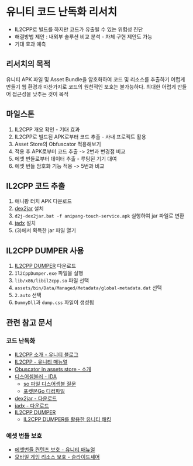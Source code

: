 # 유니티 코드 난독화 리서치

- IL2CPP로 빌드를 하지만 코드가 유출될 수 있는 위험성 진단
- 해결방법 제안 : 내외부 솔루션 비교 분석 - 자체 구현 제안도 가능
- 기대 효과 예측

## 리서치의 목적

유니티 APK 파일 및 Asset Bundle을 암호화하여 코드 및 리소스를 추출하기 어렵게 만들기
웹 환경과 마찬가지로 코드의 원천적인 보호는 불가능하다.
최대한 어렵게 만들어 접근성을 낮추는 것이 목적


## 마일스톤

1. IL2CPP 개요 확인 - 기대 효과
2. IL2CPP로 빌드된 APK로부터 코드 추출 - 사내 프로젝트 활용
3. Asset Store의 Obfuscator 적용해보기
4. 적용 후 APK로부터 코드 추출 -> 2번과 변경점 비교
5. 에셋 번들로부터 데이터 추출 - 루팅된 기기 대여
6. 에셋 번들 암호화 기능 적용 -> 5번과 비교

## IL2CPP 코드 추출

1. 애니팡 터치 APK 다운로드
2. [dex2jar](https://github.com/pxb1988/dex2jar) 설치
3. `d2j-dex2jar.bat -f anipang-touch-service.apk` 실행하여 jar 파일로 변환
4. [jadx](https://github.com/skylot/jadx) 설치
5. (3)에서 획득한 jar 파일 열기

## IL2CPP DUMPER 사용

1. [IL2CPP DUMPER](https://github.com/Perfare/Il2CppDumper/releases) 다운로드
1. `Il2CppDumper.exe` 파일을 실행
2. `lib/x86/libil2cpp.so` 파일 선택
3. `assets/bin/Data/Managed/Metadata/global-metadata.dat` 선택
4. `2.auto` 선택
5. `DummyDll`과 `dump.css` 파일이 생성됨

## 관련 참고 문서

### 코드 난독화 

- [IL2CPP 소개 - 유니티 블로그](https://blogs.unity3d.com/kr/2015/05/06/an-introduction-to-ilcpp-internals/)
- [IL2CPP - 유니티 매뉴얼](https://docs.unity3d.com/kr/2018.1/Manual/IL2CPP.html)
- [Obuscator in assets store - 소개](https://www.beebyte.co.uk/)
- [디스어셈블러 - IDA](https://www.hex-rays.com/products/ida/index.shtml)
    - [so 파일 디스어셈블 질문](https://reverseengineering.stackexchange.com/questions/4624/how-do-i-reverse-engineer-so-files-found-in-android-apks)
    - [포켓몬Go 디컴파일](https://en.fabernovel.com/insights/tech-en/unbundling-pokemon-go-2)
- [dex2jar - 다운로드](https://github.com/pxb1988/dex2jar)
- [jadx - 다운로드](https://github.com/skylot/jadx)
- [IL2CPP DUMPER](https://github.com/Perfare/Il2CppDumper/releases)
    - [IL2CPP DUMPER를 활용한 유니티 해킹](https://www.youtube.com/watch?amp=&v=BN5UCGP_5os)

### 에셋 번들 보호

- [에셋번들 컨텐츠 보호 - 유니티 매뉴얼](https://docs.unity3d.com/kr/530/Manual/protectingcontent.html)
- [모바일 게임 리소스 보호 - 슬라이드셰어](https://www.slideshare.net/deview/partnerday)
